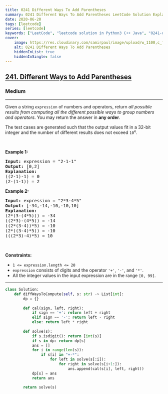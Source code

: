 ```yaml
---
title: 0241 Different Ways To Add Parentheses
summary: 0241 Different Ways To Add Parentheses LeetCode Solution Explained
date: 2020-06-20
tags: [leetcode]
series: [leetcode]
keywords: ["LeetCode", "leetcode solution in Python3 C++ Java", "0241-different-ways-to-add-parentheses LeetCode Solution Explained"]
cover:
    image: https://res.cloudinary.com/samirpaul/image/upload/w_1100,c_fit,co_rgb:FFFFFF,l_text:Arial_75_bold:0241 Different Ways To Add Parentheses - Solution Explained/problem-solving.webp
    alt: 0241 Different Ways To Add Parentheses
    hiddenInList: true
    hiddenInSingle: false
---
```



<h2><a href="https://leetcode.com/problems/different-ways-to-add-parentheses/">241. Different Ways to Add Parentheses</a></h2><h3>Medium</h3><hr><div><p>Given a string <code>expression</code> of numbers and operators, return <em>all possible results from computing all the different possible ways to group numbers and operators</em>. You may return the answer in <strong>any order</strong>.</p>

<p>The test cases are generated such that the output values fit in a 32-bit integer and the number of different results does not exceed <code>10<sup>4</sup></code>.</p>

<p>&nbsp;</p>
<p><strong class="example">Example 1:</strong></p>

<pre><strong>Input:</strong> expression = "2-1-1"
<strong>Output:</strong> [0,2]
<strong>Explanation:</strong>
((2-1)-1) = 0 
(2-(1-1)) = 2
</pre>

<p><strong class="example">Example 2:</strong></p>

<pre><strong>Input:</strong> expression = "2*3-4*5"
<strong>Output:</strong> [-34,-14,-10,-10,10]
<strong>Explanation:</strong>
(2*(3-(4*5))) = -34 
((2*3)-(4*5)) = -14 
((2*(3-4))*5) = -10 
(2*((3-4)*5)) = -10 
(((2*3)-4)*5) = 10
</pre>

<p>&nbsp;</p>
<p><strong>Constraints:</strong></p>

<ul>
	<li><code>1 &lt;= expression.length &lt;= 20</code></li>
	<li><code>expression</code> consists of digits and the operator <code>'+'</code>, <code>'-'</code>, and <code>'*'</code>.</li>
	<li>All the integer values in the input expression are in the range <code>[0, 99]</code>.</li>
</ul>
</div>

---




```python
class Solution:
    def diffWaysToCompute(self, s: str) -> List[int]:
        dp = {}
        
        def cal(sign, left, right):
            if sign == '+': return left + right
            elif sign == '-': return left - right
            else: return left * right
        
        def solve(s):
            if s.isdigit(): return [int(s)]
            if s in dp: return dp[s]
            ans = []
            for i in range(len(s)):
                if s[i] in "+-*":
                    for left in solve(s[:i]):
                        for right in solve(s[i+1:]):
                            ans.append(cal(s[i], left, right))
            dp[s] = ans
            return ans
        
        return solve(s)
```
